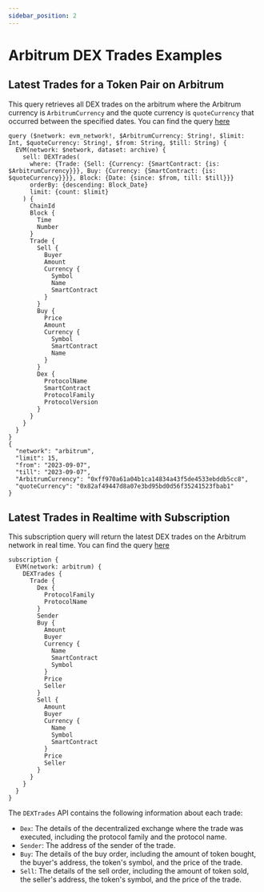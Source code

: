 ```yaml
---
sidebar_position: 2
---
```


# Arbitrum DEX Trades Examples

<head>
<meta name="title" content="How to Get Arbitrum Decentralized Exchange Data with Arbitrum DEX Trades API"/>
<meta name="description" content="Get on-chain data of any Arbitrum Arbitrumd DEX through our DEX Trades API."/>
<meta name="keywords" content="Arbitrum DEX Trades api,Arbitrum DEX Trades python api,Arbitrum DEX Trades token api,Arbitrum Dex NFT api, DEX Trades scan api, DEX Trades api, DEX Trades api docs, DEX Trades crypto api, DEX Trades blockchain api,Arbitrum network api, Arbitrum web3 api"/>
<meta name="robots" content="index, follow"/>
<meta http-equiv="Content-Type" content="text/html; charset=utf-8"/>
<meta name="language" content="English"/>

<!-- Open Graph / Facebook -->

<meta property="og:type" content="website" />
<meta
  property="og:title"
  content="How to Get Arbitrum Decentralized Exchange Data with Arbitrum DEX Trades API"
/>
<meta
  property="og:description"
  content="Get on-chain data of any Arbitrum Arbitrumd DEX through our DEX Trades API."
/>

<!-- Twitter -->

<meta property="twitter:card" content="summary_large_image" />
<meta property="twitter:title" content="How to Get Arbitrum Decentralized Exchange Data with Arbitrum DEX Trades API" />
<meta property="twitter:description" content="Get on-chain data of any Arbitrum Arbitrumd DEX through our DEX Trades API." />
</head>

## Latest Trades for a Token Pair on Arbitrum

This query retrieves all DEX trades on the arbitrum where the Arbitrum currency is `ArbitrumCurrency` and the quote currency is `quoteCurrency` that occurred between the specified dates.
You can find the query [here](https://ide.bitquery.io/Pair-last-trades_2)

```
query ($network: evm_network!, $ArbitrumCurrency: String!, $limit: Int, $quoteCurrency: String!, $from: String, $till: String) {
  EVM(network: $network, dataset: archive) {
    sell: DEXTrades(
      where: {Trade: {Sell: {Currency: {SmartContract: {is: $ArbitrumCurrency}}}, Buy: {Currency: {SmartContract: {is: $quoteCurrency}}}}, Block: {Date: {since: $from, till: $till}}}
      orderBy: {descending: Block_Date}
      limit: {count: $limit}
    ) {
      ChainId
      Block {
        Time
        Number
      }
      Trade {
        Sell {
          Buyer
          Amount
          Currency {
            Symbol
            Name
            SmartContract
          }
        }
        Buy {
          Price
          Amount
          Currency {
            Symbol
            SmartContract
            Name
          }
        }
        Dex {
          ProtocolName
          SmartContract
          ProtocolFamily
          ProtocolVersion
        }
      }
    }
  }
}
{
  "network": "arbitrum",
  "limit": 15,
  "from": "2023-09-07",
  "till": "2023-09-07",
  "ArbitrumCurrency": "0xff970a61a04b1ca14834a43f5de4533ebddb5cc8",
  "quoteCurrency": "0x82af49447d8a07e3bd95bd0d56f35241523fbab1"
}

```

## Latest Trades in Realtime with Subscription

This subscription query will return the latest DEX trades on the Arbitrum network in real time.
You can find the query [here](https://ide.bitquery.io/Arbitrum-Dextrades-subscription)

```
subscription {
  EVM(network: arbitrum) {
    DEXTrades {
      Trade {
        Dex {
          ProtocolFamily
          ProtocolName
        }
        Sender
        Buy {
          Amount
          Buyer
          Currency {
            Name
            SmartContract
            Symbol
          }
          Price
          Seller
        }
        Sell {
          Amount
          Buyer
          Currency {
            Name
            Symbol
            SmartContract
          }
          Price
          Seller
        }
      }
    }
  }
}

```

The `DEXTrades` API contains the following information about each trade:

- `Dex`: The details of the decentralized exchange where the trade was executed, including the protocol family and the protocol name.
- `Sender`: The address of the sender of the trade.
- `Buy`: The details of the buy order, including the amount of token bought, the buyer's address, the token's symbol, and the price of the trade.
- `Sell`: The details of the sell order, including the amount of token sold, the seller's address, the token's symbol, and the price of the trade.
